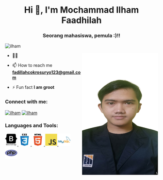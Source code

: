 <h1 align="center">Hi 👋, I'm Mochammad Ilham Faadhilah</h1>
<h3 align="center"> Seorang mahasiswa, pemula :)!!</h3>

<p align="left"> <img src="https://komarev.com/ghpvc/?username=7fadillahIl&label=Profile%20views&color=129e00&style=plastic" alt="ilham" /> </p>
<img align="right" alt="Coding" width="250" height="400" src="milham.png">

- 👨‍💻 

- 📫 How to reach me **fadillahcokrosuryo123@gmail.com**

- ⚡ Fun fact **I am groot**

<h3 align="left">Connect with me:</h3>
<p align="left">

<a href="https://www.linkedin.com/in/m-ilham-faadhilah-686a30256/" target="blank"><img align="center" src="https://cdn.jsdelivr.net/npm/simple-icons@3.0.1/icons/linkedin.svg" alt="ilham" height="30" width="40" /></a>
<a href="https://instagram.com/fadillahilham7" target="blank"><img align="center" src="https://cdn.jsdelivr.net/npm/simple-icons@3.0.1/icons/instagram.svg" alt="ilham" height="30" width="40" /></a>

</p>

<h3 align="left">Languages and Tools:</h3>
<p align="left"> <a href="https://getbootstrap.com" target="_blank" rel="noreferrer"> <img src="https://raw.githubusercontent.com/devicons/devicon/master/icons/bootstrap/bootstrap-plain-wordmark.svg" alt="bootstrap" width="40" height="40"/> </a> <a href="https://www.w3schools.com/css/" target="_blank" rel="noreferrer"> <img src="https://raw.githubusercontent.com/devicons/devicon/master/icons/css3/css3-original-wordmark.svg" alt="css3" width="40" height="40"/> </a> <a href="https://www.w3.org/html/" target="_blank" rel="noreferrer"> <img src="https://raw.githubusercontent.com/devicons/devicon/master/icons/html5/html5-original-wordmark.svg" alt="html5" width="40" height="40"/> </a> <a href="https://developer.mozilla.org/en-US/docs/Web/JavaScript" target="_blank" rel="noreferrer"> <img src="https://raw.githubusercontent.com/devicons/devicon/master/icons/javascript/javascript-original.svg" alt="javascript" width="40" height="40"/> </a> <a href="https://www.mysql.com/" target="_blank" rel="noreferrer"> <img src="https://raw.githubusercontent.com/devicons/devicon/master/icons/mysql/mysql-original-wordmark.svg" alt="mysql" width="40" height="40"/> </a> <a href="https://www.php.net" target="_blank" rel="noreferrer"> <img src="https://raw.githubusercontent.com/devicons/devicon/master/icons/php/php-original.svg" alt="php" width="40" height="40"/> </a> </p>
